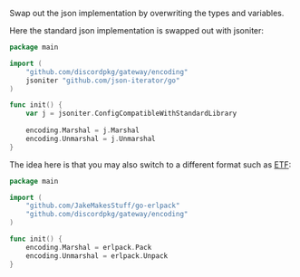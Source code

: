 Swap out the json implementation by overwriting the types and variables.

Here the standard json implementation is swapped out with jsoniter:
```go
package main

import (
    "github.com/discordpkg/gateway/encoding"
    jsoniter "github.com/json-iterator/go"
)

func init() {
    var j = jsoniter.ConfigCompatibleWithStandardLibrary
    
    encoding.Marshal = j.Marshal
    encoding.Unmarshal = j.Unmarshal
}
```

The idea here is that you may also switch to a different format such as [ETF](https://discord.com/developers/docs/topics/gateway#encoding-and-compression):
```go
package main

import (
    "github.com/JakeMakesStuff/go-erlpack"
    "github.com/discordpkg/gateway/encoding"
)

func init() {
    encoding.Marshal = erlpack.Pack
    encoding.Unmarshal = erlpack.Unpack
}
```
